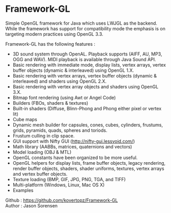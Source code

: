 Framework-GL
===============

Simple OpenGL framework for Java which uses LWJGL as the backend. While the
framework has support for compatibility mode the emphasis is on targeting
modern practices using OpenGL 3.3.

Framework-GL has the following features :

- 3D sound system through OpenAL. Playback supports (AIFF, AU, MP3,
  OGG and WAV). MIDI playback is available through Java Sound API.
- Basic rendering with immediate mode, display lists, vertex arrays,
  vertex buffer objects (dynamic & interleaved) using OpenGL 1.X.
- Basic rendering with vertex arrays, vertex buffer objects (dynamic
  & interleaved) and shaders using OpenGL 2.X.
- Basic rendering with vertex array objects and shaders using OpenGL
  3.X.
- Bitmap font rendering (using Awt or Angel Code)
- Builders (FBOs, shaders & textures)
- Built-in shaders (Diffuse, Blinn-Phong and Phong either pixel or
  vertex lit)
- Cube maps
- Dynamic mesh builder for capsules, cones, cubes, cylinders,
  frustums, grids, pyramids, quads, spheres and toriods.
- Frustum culling in clip space.
- GUI support with Nifty GUI (http://nifty-gui.lessvoid.com/)
- Math library (AABBs, matrices, quaternions and vectors)
- Model loading (OBJ & MTL)
- OpenGL constants have been organized to be more useful.
- OpenGL helpers for display lists, frame buffer objects, legacy
  rendering, render buffer objects, shaders, shader uniforms, textures,
  vertex arrays and vertex buffer objects.
- Texture loading (BMP, GIF, JPG, PNG, TGA, and TIFF)
- Multi-platform (Windows, Linux, Mac OS X)
- Examples

Github : https://github.com/kovertopz/Framework-GL  
Author : Jason Sorensen
